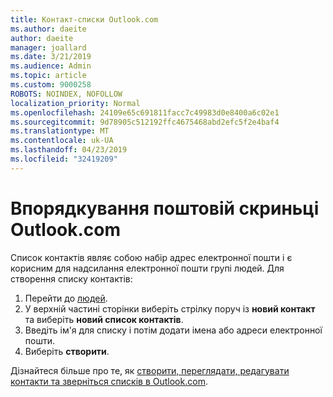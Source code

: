 ```yaml
---
title: Контакт-списки Outlook.com
ms.author: daeite
author: daeite
manager: joallard
ms.date: 3/21/2019
ms.audience: Admin
ms.topic: article
ms.custom: 9000258
ROBOTS: NOINDEX, NOFOLLOW
localization_priority: Normal
ms.openlocfilehash: 24109e65c691811facc7c49983d0e8400a6c02e1
ms.sourcegitcommit: 9d78905c512192ffc4675468abd2efc5f2e4baf4
ms.translationtype: MT
ms.contentlocale: uk-UA
ms.lasthandoff: 04/23/2019
ms.locfileid: "32419209"
---
```

# <a name="organizing-your-outlookcom-mailbox"></a>Впорядкування поштовій скриньці Outlook.com

Список контактів являє собою набір адрес електронної пошти і є корисним для надсилання електронної пошти групі людей. Для створення списку контактів:

1. Перейти до [людей](https://outlook.live.com/people/).
1. У верхній частині сторінки виберіть стрілку поруч із **новий контакт** та виберіть **новий список контактів**.
1. Введіть ім'я для списку і потім додати імена або адреси електронної пошти.
1. Виберіть **створити**.

Дізнайтеся більше про те, як [створити, переглядати, редагувати контакти та зверніться списків в Outlook.com](https://support.office.com/article/5b909158-036e-4820-92f7-2a27f57b9f01).